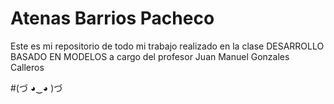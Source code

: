 # Atenas Barrios Pacheco
Este es mi repositorio de todo mi trabajo realizado en la clase
DESARROLLO BASADO EN MODELOS
a cargo del profesor Juan Manuel Gonzales Calleros

#(づ ◕‿◕ )づ
